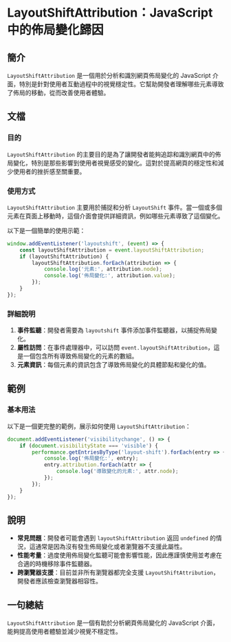 <!--
Meta Description: # LayoutShiftAttribution：JavaScript 中的佈局變化歸因 ## 簡介 `LayoutShiftAttribution` 是一個用於分析和識別網頁佈局變化的 JavaScript 介面，特別是針對使用者互動過程中的視覺穩定性。它幫助開發者理解哪些元素導致了佈局的移動，從...
Meta Keywords: layoutshiftattribution, javascript, attribution, console, log
-->

# LayoutShiftAttribution：JavaScript 中的佈局變化歸因

## 簡介
`LayoutShiftAttribution` 是一個用於分析和識別網頁佈局變化的 JavaScript 介面，特別是針對使用者互動過程中的視覺穩定性。它幫助開發者理解哪些元素導致了佈局的移動，從而改善使用者體驗。

## 文檔
### 目的
`LayoutShiftAttribution` 的主要目的是為了讓開發者能夠追踪和識別網頁中的佈局變化，特別是那些影響到使用者視覺感受的變化。這對於提高網頁的穩定性和減少使用者的挫折感至關重要。

### 使用方式
`LayoutShiftAttribution` 主要用於捕捉和分析 `LayoutShift` 事件。當一個或多個元素在頁面上移動時，這個介面會提供詳細資訊，例如哪些元素導致了這個變化。

以下是一個簡單的使用示範：

```javascript
window.addEventListener('layoutshift', (event) => {
    const layoutShiftAttribution = event.layoutShiftAttribution;
    if (layoutShiftAttribution) {
        layoutShiftAttribution.forEach(attribution => {
            console.log('元素:', attribution.node);
            console.log('佈局變化:', attribution.value);
        });
    }
});
```

### 詳細說明
1. **事件監聽**：開發者需要為 `layoutshift` 事件添加事件監聽器，以捕捉佈局變化。
2. **屬性訪問**：在事件處理器中，可以訪問 `event.layoutShiftAttribution`，這是一個包含所有導致佈局變化的元素的數組。
3. **元素資訊**：每個元素的資訊包含了導致佈局變化的具體節點和變化的值。

## 範例
### 基本用法
以下是一個更完整的範例，展示如何使用 `LayoutShiftAttribution`：

```javascript
document.addEventListener('visibilitychange', () => {
    if (document.visibilityState === 'visible') {
        performance.getEntriesByType('layout-shift').forEach(entry => {
            console.log('佈局變化:', entry);
            entry.attribution.forEach(attr => {
                console.log('導致變化的元素:', attr.node);
            });
        });
    }
});
```

## 說明
- **常見問題**：開發者可能會遇到 `layoutShiftAttribution` 返回 `undefined` 的情況，這通常是因為沒有發生佈局變化或者瀏覽器不支援此屬性。
- **性能考量**：過度使用佈局變化監聽可能會影響性能，因此應謹慎使用並考慮在合適的時機移除事件監聽器。
- **跨瀏覽器支援**：目前並非所有瀏覽器都完全支援 `LayoutShiftAttribution`，開發者應該檢查瀏覽器相容性。

## 一句總結
`LayoutShiftAttribution` 是一個有助於分析網頁佈局變化的 JavaScript 介面，能夠提高使用者體驗並減少視覺不穩定性。